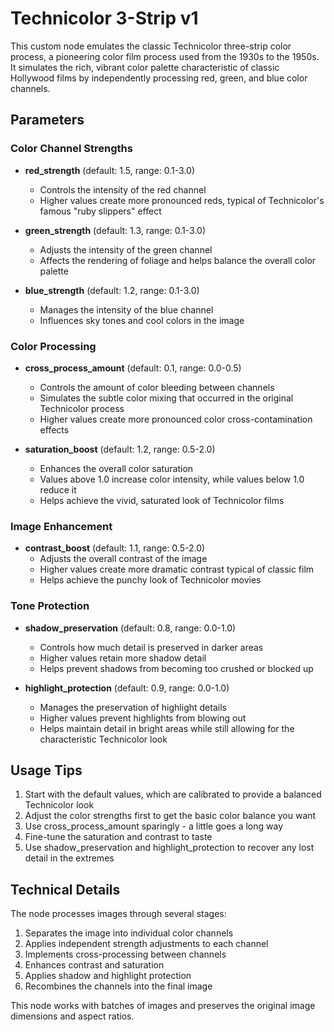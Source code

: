 # Technicolor 3-Strip v1

This custom node emulates the classic Technicolor three-strip color process, a pioneering color film process used from the 1930s to the 1950s. It simulates the rich, vibrant color palette characteristic of classic Hollywood films by independently processing red, green, and blue color channels.

## Parameters

### Color Channel Strengths
- **red_strength** (default: 1.5, range: 0.1-3.0)
  - Controls the intensity of the red channel
  - Higher values create more pronounced reds, typical of Technicolor's famous "ruby slippers" effect
  
- **green_strength** (default: 1.3, range: 0.1-3.0)
  - Adjusts the intensity of the green channel
  - Affects the rendering of foliage and helps balance the overall color palette
  
- **blue_strength** (default: 1.2, range: 0.1-3.0)
  - Manages the intensity of the blue channel
  - Influences sky tones and cool colors in the image

### Color Processing
- **cross_process_amount** (default: 0.1, range: 0.0-0.5)
  - Controls the amount of color bleeding between channels
  - Simulates the subtle color mixing that occurred in the original Technicolor process
  - Higher values create more pronounced color cross-contamination effects

- **saturation_boost** (default: 1.2, range: 0.5-2.0)
  - Enhances the overall color saturation
  - Values above 1.0 increase color intensity, while values below 1.0 reduce it
  - Helps achieve the vivid, saturated look of Technicolor films

### Image Enhancement
- **contrast_boost** (default: 1.1, range: 0.5-2.0)
  - Adjusts the overall contrast of the image
  - Higher values create more dramatic contrast typical of classic film
  - Helps achieve the punchy look of Technicolor movies

### Tone Protection
- **shadow_preservation** (default: 0.8, range: 0.0-1.0)
  - Controls how much detail is preserved in darker areas
  - Higher values retain more shadow detail
  - Helps prevent shadows from becoming too crushed or blocked up

- **highlight_protection** (default: 0.9, range: 0.0-1.0)
  - Manages the preservation of highlight details
  - Higher values prevent highlights from blowing out
  - Helps maintain detail in bright areas while still allowing for the characteristic Technicolor look

## Usage Tips

1. Start with the default values, which are calibrated to provide a balanced Technicolor look
2. Adjust the color strengths first to get the basic color balance you want
3. Use cross_process_amount sparingly - a little goes a long way
4. Fine-tune the saturation and contrast to taste
5. Use shadow_preservation and highlight_protection to recover any lost detail in the extremes

## Technical Details

The node processes images through several stages:
1. Separates the image into individual color channels
2. Applies independent strength adjustments to each channel
3. Implements cross-processing between channels
4. Enhances contrast and saturation
5. Applies shadow and highlight protection
6. Recombines the channels into the final image

This node works with batches of images and preserves the original image dimensions and aspect ratios.
